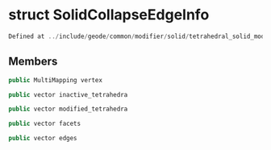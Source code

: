 # struct SolidCollapseEdgeInfo

```cpp
Defined at ../include/geode/common/modifier/solid/tetrahedral_solid_modifier.h#75
```

## Members

```cpp
public MultiMapping vertex

```

```cpp
public vector inactive_tetrahedra

```

```cpp
public vector modified_tetrahedra

```

```cpp
public vector facets

```

```cpp
public vector edges

```



